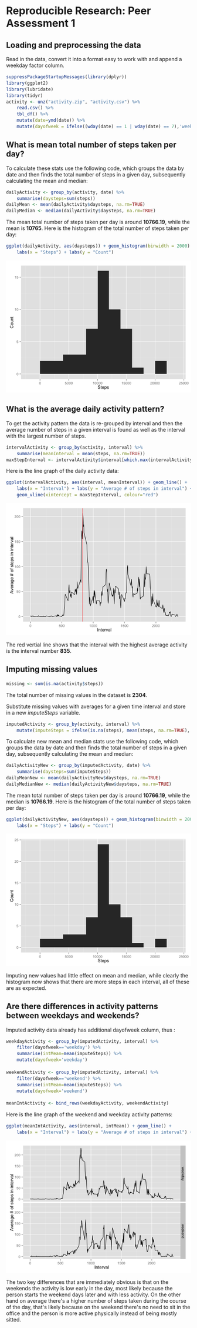 # Reproducible Research: Peer Assessment 1



## Loading and preprocessing the data
Read in the data, convert it into a format easy to work with and append a weekday factor column.

```r
suppressPackageStartupMessages(library(dplyr))
library(ggplot2)
library(lubridate)
library(tidyr)
activity <- unz("activity.zip", "activity.csv") %>%
    read.csv() %>%
    tbl_df() %>%
    mutate(date=ymd(date)) %>%
    mutate(dayofweek = ifelse((wday(date) == 1 | wday(date) == 7),'weekend','weekday'))
```

## What is mean total number of steps taken per day?
To calculate these stats use the following code, which groups the data by date and then finds the total number of steps in a given day, subsequently calculating the mean and median:

```r
dailyActivity <- group_by(activity, date) %>%
    summarise(daysteps=sum(steps))
dailyMean <- mean(dailyActivity$daysteps, na.rm=TRUE)
dailyMedian <- median(dailyActivity$daysteps, na.rm=TRUE)
```
The mean total number of steps taken per day is around **10766.19**, while the mean is **10765**. Here is the histogram of the total number of steps taken per day:


```r
ggplot(dailyActivity, aes(daysteps)) + geom_histogram(binwidth = 2000) + 
    labs(x = "Steps") + labs(y = "Count")
```

![](PA1_files/figure-html/unnamed-chunk-3-1.png) 

## What is the average daily activity pattern?
To get the activity pattern the data is re-grouped by interval and then the average number of steps in a given interval is found as well as the interval with the largest number of steps.  

```r
intervalActivity <- group_by(activity, interval) %>%
    summarise(meanInterval = mean(steps, na.rm=TRUE))
maxStepInterval <- intervalActivity$interval[which.max(intervalActivity$meanInterval)]
```
  
  
Here is the line graph of the daily activity data:

```r
ggplot(intervalActivity, aes(interval, meanInterval)) + geom_line() + 
    labs(x = "Interval") + labs(y = "Average # of steps in interval") +
    geom_vline(xintercept = maxStepInterval, colour="red")
```

![](PA1_files/figure-html/unnamed-chunk-5-1.png) 

The red vertial line shows that the interval with the highest average activity is the interval number **835**.  

## Imputing missing values

```r
missing <- sum(is.na(activity$steps))
```
The total number of missing values in the dataset is **2304**.

Substitute missing values with averages for a given time interval and store in a new *imputeSteps* variable.

```r
imputedActivity <- group_by(activity, interval) %>%
    mutate(imputeSteps = ifelse(is.na(steps), mean(steps, na.rm=TRUE), steps))
```

To calculate new mean and median stats use the following code, which groups the data by date and then finds the total number of steps in a given day, subsequently calculating the mean and median:

```r
dailyActivityNew <- group_by(imputedActivity, date) %>%
    summarise(daysteps=sum(imputeSteps))
dailyMeanNew <- mean(dailyActivityNew$daysteps, na.rm=TRUE)
dailyMedianNew <- median(dailyActivityNew$daysteps, na.rm=TRUE)
```
The mean total number of steps taken per day is around **10766.19**, while the median is **10766.19**. Here is the histogram of the total number of steps taken per day:


```r
ggplot(dailyActivityNew, aes(daysteps)) + geom_histogram(binwidth = 2000) + 
    labs(x = "Steps") + labs(y = "Count")
```

![](PA1_files/figure-html/unnamed-chunk-9-1.png) 

Imputing new values had little effect on mean and median, while clearly the histogram now shows that there are more steps in each interval, all of these are as expected.

## Are there differences in activity patterns between weekdays and weekends?
Imputed activity data already has additional dayofweek column, thus :

```r
weekdayActivity <- group_by(imputedActivity, interval) %>%
    filter(dayofweek=='weekday') %>%
    summarise(intMean=mean(imputeSteps)) %>%
    mutate(dayofweek='weekday')

weekendActivity <- group_by(imputedActivity, interval) %>%
    filter(dayofweek=='weekend') %>%
    summarise(intMean=mean(imputeSteps)) %>%
    mutate(dayofweek='weekend')

meanIntActivity <- bind_rows(weekdayActivity, weekendActivity)
```

Here is the line graph of the weekend and weekday activity patterns:

```r
ggplot(meanIntActivity, aes(interval, intMean)) + geom_line() + 
    labs(x = "Interval") + labs(y = "Average # of steps in interval") + facet_grid(dayofweek ~ .)
```

![](PA1_files/figure-html/unnamed-chunk-11-1.png) 
  
The two key differences that are immediately obvious is that on the weekends the activity is low early in the day, most likely because the person starts the weekend days later and with less activity. On the other hand on average there's a higher number of steps taken during the course of the day, that's likely because on the weekend there's no need to sit in the office and the person is more active physically instead of being mostly sitted.
